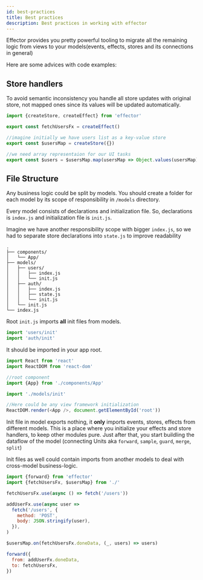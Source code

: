 ```yaml
---
id: best-practices
title: Best practices
description: Best practices in working with effector
---
```


Effector provides you pretty powerful tooling to migrate all the remaining logic from views to your models(events, effects, stores and its connections in general)

Here are some advices with code examples:

## Store handlers

To avoid semantic inconsistency you handle all store updates with original store, not mapped ones since its values will be updated automatically.

```js title="src/models/users/index.js"
import {createStore, createEffect} from 'effector'

export const fetchUsersFx = createEffect()

//imagine initially we have users list as a key-value store
export const $usersMap = createStore({})

//we need array representaion for our UI tasks
export const $users = $usersMap.map(usersMap => Object.values(usersMap))
```

## File Structure

Any business logic could be split by models. You should create a folder for each model by its scope of responsibility in `/models` directory.

Every model consists of declarations and initialization file. So, declarations is `index.js` and initialization file is `init.js`.

Imagine we have another responsibility scope with bigger `index.js`, so we had to separate store declarations into `state.js` to improve readability

```
.
├── components/
│   └── App/
├── models/
│   ├── users/
│   │   ├── index.js
│   │   └── init.js
│   ├── auth/
│   │   ├── index.js
│   │   ├── state.js
│   │   └── init.js
│   └── init.js
└── index.js
```

Root `init.js` imports **all** init files from models.

```js title="models/init.js"
import 'users/init'
import 'auth/init'
```

It should be imported in your app root.

```js title="index.js"
import React from 'react'
import ReactDOM from 'react-dom'

//root component
import {App} from './components/App'

import './models/init'

//Here could be any view framework initialization
ReactDOM.render(<App />, document.getElementById('root'))
```

Init file in model exports nothing, it **only** imports events, stores, effects from different models.
This is a place where you initialize your effects and store handlers, to keep other modules pure. Just after that, you start buildling the dataflow of the model (connecting Units aka `forward`, `sample`, `guard`, `merge`, `split`)

Init files as well could contain imports from another models to deal with cross-model business-logic.

```js title="models/users/init.js"
import {forward} from 'effector'
import {fetchUsersFx, $usersMap} from './'

fetchUsersFx.use(async () => fetch('/users'))

addUserFx.use(async user =>
  fetch('/users', {
    method: 'POST',
    body: JSON.stringify(user),
  }),
)

$usersMap.on(fetchUsersFx.doneData, (_, users) => users)

forward({
  from: addUserFx.doneData,
  to: fetchUsersFx,
})
```
